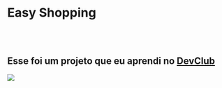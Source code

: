 <h1>Easy Shopping</h1>

<br>
<br>

<h2>Esse foi um projeto que eu aprendi no <a href="https://rodolfomori.com.br/devclub">DevClub</a></h2>

<img src="https://github.com/GabrielCAndrade01/easy-shopping/blob/master/assets/print-projetoshopping.png?raw=true" />
